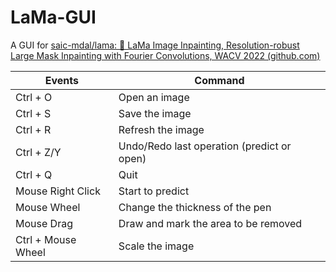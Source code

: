 # LaMa-GUI

A GUI for [saic-mdal/lama: 🦙 LaMa Image Inpainting, Resolution-robust Large Mask Inpainting with Fourier Convolutions, WACV 2022 (github.com)](https://github.com/saic-mdal/lama)

| Events             | Command                                             |
| ------------------ | --------------------------------------------------- |
| Ctrl + O           | Open an image                                       |
| Ctrl + S           | Save the image                                      |
| Ctrl + R           | Refresh the image                                   |
| Ctrl + Z/Y         | Undo/Redo last operation (predict or open)          |
| Ctrl + Q           | Quit                                                |
| Mouse Right Click  | Start to predict                                    |
| Mouse Wheel        | Change the thickness of the pen                     |
| Mouse Drag         | Draw and mark the area to be removed                |
| Ctrl + Mouse Wheel | Scale the image                                     |

